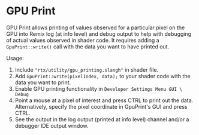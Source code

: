 # GPU Print

GPU Print allows printing of values observed for a particular pixel on the GPU into Remix log (at info level) and debug output to help with debugging of actual values observed in shader code. It requires adding a `GpuPrint::write()` call with the data you want to have printed out. 

Usage:
1. Include `"rtx/utility/gpu_printing.slangh"` in shader file.
2. Add `GpuPrint::write(pixelIndex, data);` to your shader code with the data you want to print.
3. Enable GPU printing functionality in `Developer Settings Menu GUI \ Debug`
4. Point a mouse at a pixel of interest and press CTRL to print out the data. Alternatively, specify the pixel coordinate in GpuPrint's GUI and press CTRL.
5. See the output in the log output (printed at info level) channel and/or a debugger IDE output window.